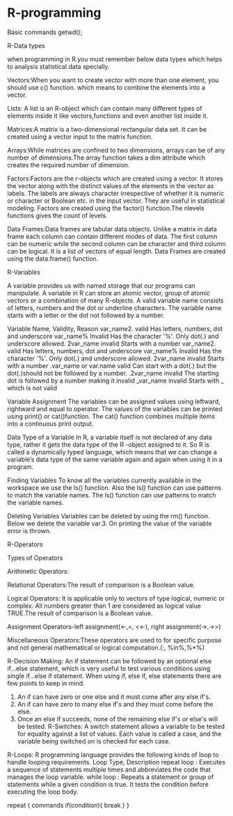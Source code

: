 # R-programming
Basic commands
getwd();

R-Data types

  when programming in R.you must remember below data types which helps to analysis            statistical data specially.
  
  Vectors:When you want to create vector with more than one element, you should use c()               function. which means to combine the elements into a vector.
  
  Lists: A list is an R-object which can contain many different types of elements inside it          like vectors,functions and even another list inside it.
  
  Matrices:A matrix is a two-dimensional rectangular data set. It can be created using a              vector input to the matrix function.
  
  Arrays:While matrices are confined to two dimensions, arrays can be of any number of              dimensions.The array function takes a dim attribute which creates the required             number of dimension.
  
  Factors:Factors are the r-objects which are created using a vector. It stores the vector           along with the distinct values of the elements in the vector as labels. The                labels are always character irrespective of whether it is numeric or character or           Boolean etc. in the input vector. They are useful in statistical modeling.                 Factors are created using the factor() function.The nlevels functions gives the            count of levels.
  
  Data Frames:Data frames are tabular data objects. Unlike a matrix in data frame each                   column can contain different modes of data. The first column can be numeric                while the second column can be character and third column can be logical. It               is a list of vectors of equal length. Data Frames are created using the                    data.frame() function.
  
R-Variables
  
A variable provides us with named storage that our programs can manipulate. A variable in R can store an atomic vector, group of atomic vectors or a combination of many R-objects. A
valid variable name consists of letters, numbers and the dot or underline characters. The
variable name starts with a letter or the dot not followed by a number.

Variable Name, Validity, Reason
var_name2. valid Has letters, numbers, dot and underscore
var_name% Invalid Has the character '%'. Only dot(.) and underscore
allowed.
2var_name invalid Starts with a number
var_name2. valid Has letters, numbers, dot and underscore
var_name% Invalid Has the character '%'. Only dot(.) and underscore allowed.
2var_name invalid Starts with a number
.var_name or var.name valid Can start with a dot(.) but the dot(.)should not be followed by a number.
.2var_name invalid The starting dot is followed by a number making it invalid
_var_name invalid Starts with _ which is not valid

Variable Assignment
The variables can be assigned values using leftward, rightward and equal to operator. The
values of the variables can be printed using print() or cat()function. The cat() function
combines multiple items into a continuous print output.

Data Type of a Variable
In R, a variable itself is not declared of any data type, rather it gets the data type of the R -object assigned to it. So R is called a dynamically typed language, which means that we can change a variable’s data type of the same variable again and again when using it in a program.

Finding Variables
To know all the variables currently available in the workspace we use the ls() function. Also the ls() function can use patterns to match the variable names.
The ls() function can use patterns to match the variable names.

Deleting Variables
Variables can be deleted by using the rm() function. Below we delete the variable var.3. On
printing the value of the variable error is thrown.

R-Operators

Types of Operators

Arithmetic Operators:

Relational Operators:The result of comparison is a Boolean value.

Logical Operators: It is applicable only to vectors of type logical, numeric or complex.                      All numbers greater than 1 are considered as logical value TRUE.The                        result of comparison is a Boolean value.

Assignment Operators-left assignment(<-,=, <<-), right assignment(->,->>)

Miscellaneous Operators:These operators are used to for specific purpose and not general                            mathematical or logical computation.(:, %in%,%*%)

R-Decision Making:
An if statement can be followed by an optional else if...else statement, which is very useful
to test various conditions using single if...else if statement.
When using if, else if, else statements there are few points to keep in mind.
1. An if can have zero or one else and it must come after any else if's.
2. An if can have zero to many else if's and they must come before the else.
3. Once an else if succeeds, none of the remaining else if's or else's will be tested.
R-Switches:
A switch statement allows a variable to be tested for equality against a list of values. 
Each value is called a case, and the variable being switched on is checked for each case.

R-Loops:
R programming language provides the following kinds of loop to handle looping requirements.
Loop Type, Description
repeat loop : Executes a sequence of statements multiple times and abbreviates the
code that manages the loop variable.
while loop : Repeats a statement or group of statements while a given condition is
true. It tests the condition before executing the loop body.

repeat {
commands
if(condition){
break
}
}